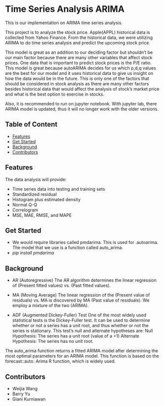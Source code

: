 # Time Series Analysis ARIMA

This is our implementation on ARIMA time series analysis. 

This project is to analyze the stock price. Apple(APPL) historical data is collected from Yahoo Finance. From the historical data, we were utilizing ARIMA to do time series analysis and predict the upcoming stock price. 

This model is great as an addition to our deciding factor but shouldn’t be our main factor because there are many other variables that affect stock prices. One data that is important to predict stock prices is the P/E ratio. This model is great because autoARIMA decides for us which p,d,q values are the best for our model and it uses historical data to give us insight on how the data would be in the future. This is only one of the factors that should be considered in stock analysis as there are many other factors besides historical data that would affect the analysis of stock’s market price and what is the best option to exercise in stocks.

Also, it is recommended to run on jupyter notebook. With jupyter lab, there ARIMA model is updated, thus it will no longer work with the older versions. 

## Table of Content
* [Features](https://github.com/byu5/time_series_analysis_ARIMA/blob/main/README.md#features)
* [Get Started](https://github.com/byu5/time_series_analysis_ARIMA/blob/main/README.md#get-started)
* [Background](https://github.com/byu5/time_series_analysis_ARIMA/blob/main/README.md#background)
* [Contributors](https://github.com/byu5/time_series_analysis_ARIMA/blob/main/README.md#contributors)

## Features
The data analysis will provide:
- Time series data into testing and training sets
- Standardized residual
- Histogram plus estimated density 
- Normal Q-Q 
- Correlogram
- MSE, MAE, RMSE, and MAPE


## Get Started
+ We would require libraries called pmdarima. This is used for .autoarima. The model that we use is a function called auto_arima.
+ _pip install pmdarima_


## Background
+ AR (Autoregressive)
The AR algorithm determines the linear regression of (Present fitted values) vs. (Past fitted values).
+ MA (Moving Average)
The linear regression of the (Present value of residuals) vs. MA is discovered by MA (Past value of residuals).
We employ a mixture of the two (ARIMA).

+ ADF (Augmented Dickey-Fuller) Test
One of the most widely used statistical tests is the Dickey-Fuller test. It can be used to determine whether or not a series has a unit root, and thus whether or not the series is stationary. This test’s null and alternate hypotheses are:
Null Hypothesis: The series has a unit root (value of a =1)
Alternate Hypothesis: The series has no unit root.

The auto_arima function returns a fitted ARIMA model after determining the most optimal parameters for an ARIMA model. This function is based on the forecast::auto. Arima R function, which is widely used.

## Contributors
- Weijia Wang
- Barry Yu
- Giani Kurniawan
